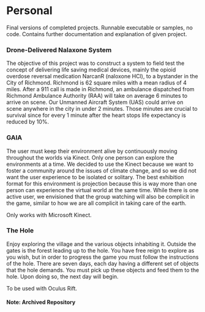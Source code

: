 # Personal 

Final versions of completed projects. Runnable executable or samples, no code. Contains further documentation and explanation of given project. 

### Drone-Delivered Nalaxone System 

The objective of this project was to construct a system to field test the concept of delivering life saving medical devices, mainly the opioid overdose reversal medication Narcan​R ​(naloxone HCl), to a bystander in the City of Richmond. Richmond is 62 square miles with a mean radius of 4 miles. After a 911 call is made in Richmond, an ambulance dispatched from Richmond Ambulance Authority (RAA) will take on average 6 minutes to arrive on scene. Our Unmanned Aircraft System (UAS) could arrive on scene anywhere in the city in under 2 minutes. Those minutes are crucial to survival since for every 1 minute after the heart stops life expectancy is reduced by 10%.

### GAIA 

The user must keep their environment alive by continuously moving throughout the worlds via Kinect. Only one person can explore the environments at a time. We decided to use the Kinect because we want to foster a community around the issues of climate change, and so we did not want the user experience to be isolated or solitary. The best exhibition format for this environment is projection because this is way more than one person can experience the virtual world at the same time. While there is one active user, we envisioned that the group watching will also be complicit in the game, similar to how we are all complicit in taking care of the earth. 

Only works with Microsoft Kinect.

### The Hole 

Enjoy exploring the village and the various objects inhabiting it. Outside the gates is the forest leading up to the hole. You have free reign to explore as you wish, but in order to progress the game you must follow the instructions of the hole. There are seven days, each day having a different set of objects that the hole demands. You must pick up these objects and feed them to the hole. Upon doing so, the next day will begin.

To be used with Oculus Rift.


#### Note: Archived Repository
